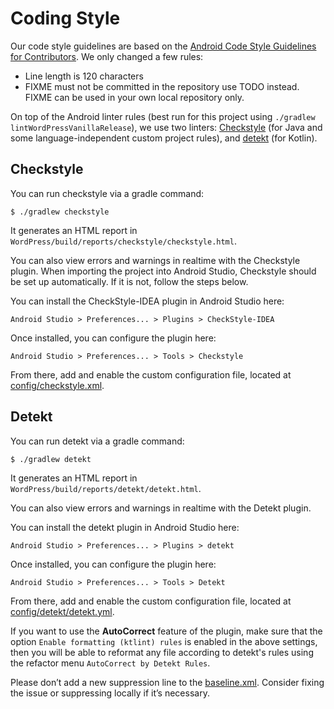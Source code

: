 # Coding Style

Our code style guidelines are based on the [Android Code Style Guidelines for Contributors](https://source.android.com/docs/setup/contribute/code-style). We only changed a few rules:

* Line length is 120 characters
* FIXME must not be committed in the repository use TODO instead. FIXME can be used in your own local repository only.

On top of the Android linter rules (best run for this project using `./gradlew lintWordPressVanillaRelease`), we use two linters: [Checkstyle](https://checkstyle.sourceforge.io/) (for Java and some language-independent custom project rules), and [detekt](https://detekt.dev/) (for Kotlin).
## Checkstyle

You can run checkstyle via a gradle command:

```
$ ./gradlew checkstyle
```

It generates an HTML report in `WordPress/build/reports/checkstyle/checkstyle.html`.

You can also view errors and warnings in realtime with the Checkstyle plugin.  When importing the project into Android Studio, Checkstyle should be set up automatically.  If it is not, follow the steps below.

You can install the CheckStyle-IDEA plugin in Android Studio here:

`Android Studio > Preferences... > Plugins > CheckStyle-IDEA`

Once installed, you can configure the plugin here:

`Android Studio > Preferences... > Tools > Checkstyle`

From there, add and enable the custom configuration file, located at [config/checkstyle.xml](https://github.com/wordpress-mobile/WordPress-Android/blob/trunk/config/checkstyle.xml).

## Detekt

You can run detekt via a gradle command:

```
$ ./gradlew detekt
```

It generates an HTML report in `WordPress/build/reports/detekt/detekt.html`.

You can also view errors and warnings in realtime with the Detekt plugin.

You can install the detekt plugin in Android Studio here:

`Android Studio > Preferences... > Plugins > detekt`

Once installed, you can configure the plugin here:

`Android Studio > Preferences... > Tools > Detekt`

From there, add and enable the custom configuration file, located at [config/detekt/detekt.yml](https://github.com/wordpress-mobile/WordPress-Android/blob/trunk/config/detekt/detekt.yml).

If you want to use the **AutoCorrect** feature of the plugin, make sure that the option `Enable formatting (ktlint) rules` is enabled in the above settings, then you will be able to reformat any file according to detekt's rules using the refactor menu `AutoCorrect by Detekt Rules`.

Please don’t add a new suppression line to the [baseline.xml](https://github.com/wordpress-mobile/WordPress-Android/blob/trunk/config/detekt/baseline.xml). Consider fixing the issue or suppressing locally if it’s necessary.
